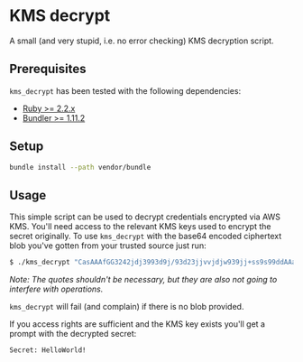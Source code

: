 # KMS decrypt

A small (and very stupid, i.e. no error checking) KMS decryption script.

## Prerequisites

`kms_decrypt` has been tested with the following dependencies:

- [Ruby >= 2.2.x](https://ruby-lang.org)
- [Bundler >= 1.11.2](https://bundler.io)

## Setup

```sh
bundle install --path vendor/bundle
```

## Usage

This simple script can be used to decrypt credentials encrypted via AWS KMS. You'll need access to the relevant KMS keys used to encrypt the secret originally.
To use `kms_decrypt` with the base64 encoded ciphertext blob you've gotten from your trusted source just run:

```sh
$ ./kms_decrypt "CasAAAfGG3242jdj3993d9j/93d23jjvvjdjw939jj+ss9s99ddAAaa="
```

_Note: The quotes shouldn't be necessary, but they are also not going to interfere with operations._

`kms_decrypt` will fail (and complain) if there is no blob provided.

If you access rights are sufficient and the KMS key exists you'll get a prompt with the decrypted secret:

```sh
Secret: HelloWorld!
```
